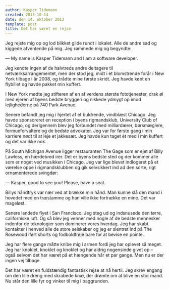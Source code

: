 ```yaml
---
author: Kasper Tidemann
created: 2013-10-14
date: den 14. oktober 2013
template: post
title: Det har været en rejse
---
```


Jeg rejste mig op og lod blikket glide rundt i lokalet. Alle de andre sad og kiggede afventende på mig. Jeg rømmede mig og begyndte:

— My name is Kasper Tidemann and I am a software developer.

Jeg kendte ingen af de halvtreds andre deltagere til netværksarrangementet, men der stod jeg, midt i et blomstrende forår i New York tilbage i år 2008, og trådte mine første skridt. Jeg havde købt en flybillet og havde pakket min kuffert.

I New York mødte jeg stifteren af en af verdens største fototjenester, drak øl med ejeren af byens bedste bryggeri og nikkede ydmygt op imod lejlighederne på 740 Park Avenue.

Senere befandt jeg mig i hjertet af et buldrende, vindblæst Chicago. Jeg havde sponsoreret en reception i byens rigmandsklub, University Club of Chicago, og derigennem blev jeg forbundet med milliardærer, børsmæglere, formueforvaltere og de bedste advokater. Jeg var for første gang i min karriere nødt til at leje et jakkesæt. Jeg havde kun taget ét med i min kuffert og det var ikke nok.

På South Michigan Avenue ligger restauranten The Gage som er ejet af Billy Lawless, en hærdebred irer. Det er byens bedste sted og der kommer alle som er noget ved musikken i Chicago. Jeg var lige blevet indlogeret på et værelse oppe i rigmandsklubben og gik selvsikkert ind ad den sorte, rigt ornamenterede svingdør:

— Kasper, good to see you! Please, have a seat.

Billys håndtryk var nær ved at brække min hånd. Man kunne slå den mand i hovedet med en træstamme og han ville ikke fortrække en mine. Det var mageløst.

Senere landede flyet i San Francisco. Jeg steg ud og indsnusede den tørre, californiske luft. Og så blev jeg venner med nogle af de bedste mennesker indenfor de teknologier som dominerer vores hverdag. Jeg har skabt kontakter i henved alle de store selskaber og jeg er slentret ind på The Rosewood iført shorts og fodboldtrøje bare for at bevise en pointe.

Jeg har flere gange måtte knibe mig i armen fordi jeg har oplevet så meget. Jeg har knoklet, knoklet og knoklet og har aldrig nogensinde givet op – også selvom det har været på et hængende hår et par gange. Men nu er der ingen vej tilbage.

Det har været en fuldstændig fantastisk rejse at nå hertil. Jeg skrev engang om den lille dreng med skrabede knæ, der drømte om at blive en stor mand. Nu står den lille fyr og vinker til mig i baggrunden.